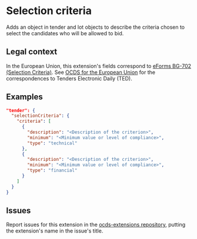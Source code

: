 # Selection criteria

Adds an object in tender and lot objects to describe the criteria chosen to select the candidates who will be allowed to bid.

## Legal context

In the European Union, this extension's fields correspond to [eForms BG-702 (Selection Criteria)](https://github.com/eForms/eForms). See [OCDS for the European Union](http://standard.open-contracting.org/profiles/eu/master/en/) for the correspondences to Tenders Electronic Daily (TED).

## Examples

```json
"tender": {
  "selectionCriteria": {
    "criteria": [
      {
        "description": "<Description of the criterion>",
        "minimum": "<Minimum value or level of compliance>",
        "type": "technical"
      },
      {
        "description": "<Description of the criterion>",
        "minimum": "<Minimum value or level of compliance>",
        "type": "financial"
      }
    ]
  }
}
```

## Issues

Report issues for this extension in the [ocds-extensions repository](https://github.com/open-contracting/ocds-extensions/issues), putting the extension's name in the issue's title.
